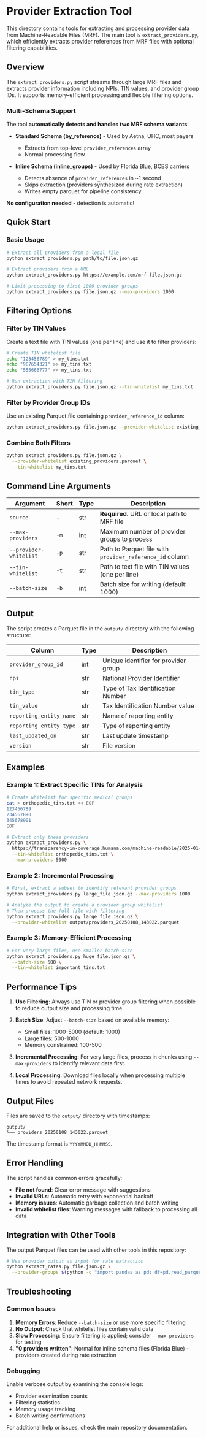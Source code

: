 # Provider Extraction Tool

This directory contains tools for extracting and processing provider data from Machine-Readable Files (MRF). The main tool is `extract_providers.py`, which efficiently extracts provider references from MRF files with optional filtering capabilities.

## Overview

The `extract_providers.py` script streams through large MRF files and extracts provider information including NPIs, TIN values, and provider group IDs. It supports memory-efficient processing and flexible filtering options.

### Multi-Schema Support

The tool **automatically detects and handles two MRF schema variants**:

- **Standard Schema (by_reference)** - Used by Aetna, UHC, most payers
  - Extracts from top-level `provider_references` array
  - Normal processing flow
  
- **Inline Schema (inline_groups)** - Used by Florida Blue, BCBS carriers
  - Detects absence of `provider_references` in ~1 second
  - Skips extraction (providers synthesized during rate extraction)
  - Writes empty parquet for pipeline consistency

**No configuration needed** - detection is automatic!

## Quick Start

### Basic Usage
```bash
# Extract all providers from a local file
python extract_providers.py path/to/file.json.gz

# Extract providers from a URL
python extract_providers.py https://example.com/mrf-file.json.gz

# Limit processing to first 1000 provider groups
python extract_providers.py file.json.gz --max-providers 1000
```

## Filtering Options

### Filter by TIN Values
Create a text file with TIN values (one per line) and use it to filter providers:

```bash
# Create TIN whitelist file
echo "123456789" > my_tins.txt
echo "987654321" >> my_tins.txt
echo "555666777" >> my_tins.txt

# Run extraction with TIN filtering
python extract_providers.py file.json.gz --tin-whitelist my_tins.txt
```

### Filter by Provider Group IDs
Use an existing Parquet file containing `provider_reference_id` column:

```bash
python extract_providers.py file.json.gz --provider-whitelist existing_providers.parquet
```

### Combine Both Filters
```bash
python extract_providers.py file.json.gz \
  --provider-whitelist existing_providers.parquet \
  --tin-whitelist my_tins.txt
```

## Command Line Arguments

| Argument | Short | Type | Description |
|----------|-------|------|-------------|
| `source` | - | str | **Required.** URL or local path to MRF file |
| `--max-providers` | `-m` | int | Maximum number of provider groups to process |
| `--provider-whitelist` | `-p` | str | Path to Parquet file with `provider_reference_id` column |
| `--tin-whitelist` | `-t` | str | Path to text file with TIN values (one per line) |
| `--batch-size` | `-b` | int | Batch size for writing (default: 1000) |

## Output

The script creates a Parquet file in the `output/` directory with the following structure:

| Column | Type | Description |
|--------|------|-------------|
| `provider_group_id` | int | Unique identifier for provider group |
| `npi` | str | National Provider Identifier |
| `tin_type` | str | Type of Tax Identification Number |
| `tin_value` | str | Tax Identification Number value |
| `reporting_entity_name` | str | Name of reporting entity |
| `reporting_entity_type` | str | Type of reporting entity |
| `last_updated_on` | str | Last update timestamp |
| `version` | str | File version |

## Examples

### Example 1: Extract Specific TINs for Analysis
```bash
# Create whitelist for specific medical groups
cat > orthopedic_tins.txt << EOF
123456789
234567890
345678901
EOF

# Extract only these providers
python extract_providers.py \
  https://transparency-in-coverage.humana.com/machine-readable/2025-01-01_humana-medical-plan-inc_index.json.gz \
  --tin-whitelist orthopedic_tins.txt \
  --max-providers 5000
```

### Example 2: Incremental Processing
```bash
# First, extract a subset to identify relevant provider groups
python extract_providers.py large_file.json.gz --max-providers 1000

# Analyze the output to create a provider group whitelist
# Then process the full file with filtering
python extract_providers.py large_file.json.gz \
  --provider-whitelist output/providers_20250108_143022.parquet
```

### Example 3: Memory-Efficient Processing
```bash
# For very large files, use smaller batch size
python extract_providers.py huge_file.json.gz \
  --batch-size 500 \
  --tin-whitelist important_tins.txt
```

## Performance Tips

1. **Use Filtering**: Always use TIN or provider group filtering when possible to reduce output size and processing time.

2. **Batch Size**: Adjust `--batch-size` based on available memory:
   - Small files: 1000-5000 (default: 1000)
   - Large files: 500-1000
   - Memory constrained: 100-500

3. **Incremental Processing**: For very large files, process in chunks using `--max-providers` to identify relevant data first.

4. **Local Processing**: Download files locally when processing multiple times to avoid repeated network requests.

## Output Files

Files are saved to the `output/` directory with timestamps:
```
output/
└── providers_20250108_143022.parquet
```

The timestamp format is `YYYYMMDD_HHMMSS`.

## Error Handling

The script handles common errors gracefully:

- **File not found**: Clear error message with suggestions
- **Invalid URLs**: Automatic retry with exponential backoff
- **Memory issues**: Automatic garbage collection and batch writing
- **Invalid whitelist files**: Warning messages with fallback to processing all data

## Integration with Other Tools

The output Parquet files can be used with other tools in this repository:

```bash
# Use provider output as input for rate extraction
python extract_rates.py file.json.gz \
  --provider-groups $(python -c "import pandas as pd; df=pd.read_parquet('output/providers_latest.parquet'); print(' '.join(map(str, df['provider_group_id'].unique())))")
```

## Troubleshooting

### Common Issues

1. **Memory Errors**: Reduce `--batch-size` or use more specific filtering
2. **No Output**: Check that whitelist files contain valid data
3. **Slow Processing**: Ensure filtering is applied; consider `--max-providers` for testing
4. **"0 providers written"**: Normal for inline schema files (Florida Blue) - providers created during rate extraction

### Debugging

Enable verbose output by examining the console logs:
- Provider examination counts
- Filtering statistics
- Memory usage tracking
- Batch writing confirmations

For additional help or issues, check the main repository documentation.